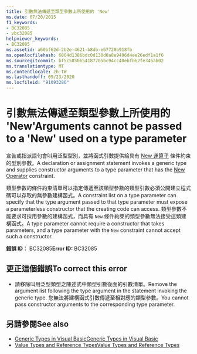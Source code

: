 ```yaml
---
title: 引數無法傳遞至類型參數上所使用的 'New'
ms.date: 07/20/2015
f1_keywords:
- BC32085
- vbc32085
helpviewer_keywords:
- BC32085
ms.assetid: a60bf62d-2b2e-4621-b8db-e67720b918fb
ms.openlocfilehash: 6804d1386bdc0d130d0a8e9496d4ee26edf1a1f6
ms.sourcegitcommit: bf5c5850654187705bc94cc40ebfb62fe346ab02
ms.translationtype: MT
ms.contentlocale: zh-TW
ms.lasthandoff: 09/23/2020
ms.locfileid: "91093286"
---
```

# <a name="arguments-cannot-be-passed-to-a-new-used-on-a-type-parameter"></a><span data-ttu-id="83cf1-102">引數無法傳遞至類型參數上所使用的 'New'</span><span class="sxs-lookup"><span data-stu-id="83cf1-102">Arguments cannot be passed to a 'New' used on a type parameter</span></span>

<span data-ttu-id="83cf1-103">宣告或指派語句會叫用泛型型別，並將函式引數提供給具有 [New 運算子](../language-reference/operators/new-operator.md) 條件約束的型別參數。</span><span class="sxs-lookup"><span data-stu-id="83cf1-103">A declaration or assignment statement invokes a generic type and supplies constructor arguments to a type parameter that has the [New Operator](../language-reference/operators/new-operator.md) constraint.</span></span>  
  
 <span data-ttu-id="83cf1-104">類型參數的條件約束清單可以指定傳遞至該類型參數的類型引數必須公開建立程式碼可以存取的無參數建構函式。</span><span class="sxs-lookup"><span data-stu-id="83cf1-104">A constraint list on a type parameter can specify that the type argument passed to that type parameter must expose a parameterless constructor that the creating code can access.</span></span> <span data-ttu-id="83cf1-105">類型參數不能要求可採用參數的建構函式，而具有 `New` 條件約束的類型參數無法接受這類建構函式。</span><span class="sxs-lookup"><span data-stu-id="83cf1-105">A type parameter cannot require a constructor that takes parameters, and a type parameter with the `New` constraint cannot accept such a constructor.</span></span>  
  
 <span data-ttu-id="83cf1-106">**錯誤 ID︰** BC32085</span><span class="sxs-lookup"><span data-stu-id="83cf1-106">**Error ID:** BC32085</span></span>  
  
## <a name="to-correct-this-error"></a><span data-ttu-id="83cf1-107">更正這個錯誤</span><span class="sxs-lookup"><span data-stu-id="83cf1-107">To correct this error</span></span>  
  
- <span data-ttu-id="83cf1-108">請移除叫用泛型類型之陳述式中類型引數後面的引數清單。</span><span class="sxs-lookup"><span data-stu-id="83cf1-108">Remove the argument list following the type argument in the statement invoking the generic type.</span></span> <span data-ttu-id="83cf1-109">您無法將建構函式引數傳遞至相對應的類型參數。</span><span class="sxs-lookup"><span data-stu-id="83cf1-109">You cannot pass constructor arguments to the corresponding type parameter.</span></span>  
  
## <a name="see-also"></a><span data-ttu-id="83cf1-110">另請參閱</span><span class="sxs-lookup"><span data-stu-id="83cf1-110">See also</span></span>

- [<span data-ttu-id="83cf1-111">Generic Types in Visual Basic</span><span class="sxs-lookup"><span data-stu-id="83cf1-111">Generic Types in Visual Basic</span></span>](../programming-guide/language-features/data-types/generic-types.md)
- [<span data-ttu-id="83cf1-112">Value Types and Reference Types</span><span class="sxs-lookup"><span data-stu-id="83cf1-112">Value Types and Reference Types</span></span>](../programming-guide/language-features/data-types/value-types-and-reference-types.md)
